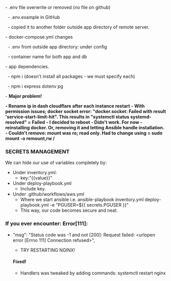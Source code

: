 \- .env file overwrite or removed (no file on github)

&nbsp;	- .env.example in GitHub 

&nbsp;	- copied it to another folder outside app directory of remote server.

\- docker-compose.yml changes

&nbsp;	- .env from outside app directory: under config

&nbsp;	- container name for both app and db

\- app dependencies. 

&nbsp;	- npm i (doesn't install all packages - we must specify each)

&nbsp;	- npm i express dotenv pg

\- **Major problem!**

**- Rename ip in dash cloudflare after each instance restart** 
**- With permission issues; docker socket error: "docker.socket: Failed with result 'service-start-limit-hit". This results in "systemctl status systemd-resolved" = Failed**
	**- I decided to reboot - Didn't work. For now - reinstalling docker. Or, removing it and letting Ansible handle installation.**
 	**- Couldn't remove: mount was ro; read only. Had to change using = sudo mount -o remount,rw /**


### SECRETS MANAGEMENT

We can hide our use of variables completely by:
- Under inventory.yml:
	- key:"{{value}}"
- Under deploy-playbook.yml
	- Include key.
- Under .github/workflows/aws.yml
	- Where we start ansible i.e. ansible-playbook inventory.yml deploy-playbook.yml -e "PGUSER=${{ secrets.PGUSER }}"
	- This way, our code becomes secure and neat.

### If you ever encounter: Error[111]:
- "msg": "Status code was -1 and not [200]: Request failed: <urlopen error [Errno 111] Connection refused>",
	- TRY RESTARTING NGINX!

	#### Fixed!
	- Handlers was tweaked by adding commands: systemctl restart nginx